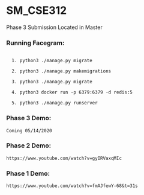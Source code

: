 # SM_CSE312


Phase 3 Submission Located in Master<br>

### Running Facegram:
```

  1. python3 ./manage.py migrate
  
  2. python3 ./manage.py makemigrations
  
  3. python3 ./manage.py migrate
  
  4. python3 docker run -p 6379:6379 -d redis:5
  
  5. python3 ./manage.py runserver

```
### Phase 3 Demo: 
```
Coming 05/14/2020
```

### Phase 2 Demo:
```
https://www.youtube.com/watch?v=gyIRVaxqMIc
```


### Phase 1 Demo:
```
https://www.youtube.com/watch?v=fmAJfewY-68&t=31s
```


